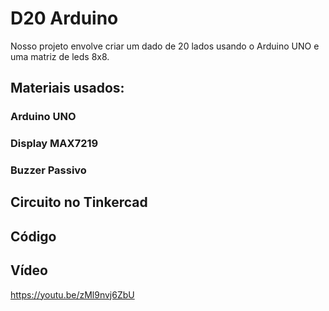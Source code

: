 # D20 Arduino
Nosso projeto envolve criar um dado de 20 lados usando o Arduino UNO e uma matriz de leds 8x8.


## Materiais usados:

### Arduino UNO

### Display MAX7219

### Buzzer Passivo

## Circuito no Tinkercad

## Código

## Vídeo
https://youtu.be/zMl9nvj6ZbU
